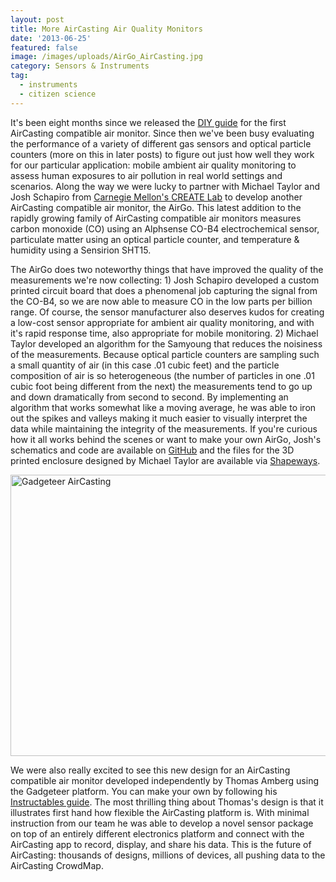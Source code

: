 ```yaml
---
layout: post
title: More AirCasting Air Quality Monitors
date: '2013-06-25'
featured: false
image: /images/uploads/AirGo_AirCasting.jpg
category: Sensors & Instruments
tag:
  - instruments
  - citizen science
---
```

<p>It's been eight months since we released the <a href="http://www.habitatmap.org/habitatmap_docs/HowToBuildAnAirCastingAirMonitor.pdf" target="_blank">DIY guide</a> for the first AirCasting compatible air monitor. Since then we've been busy evaluating the performance of a variety of different gas sensors and optical particle counters (more on this in later posts) to figure out just how well they work for our particular application: mobile ambient air quality monitoring to assess human exposures to air pollution in real world settings and scenarios. Along the way we were lucky to partner with Michael Taylor and Josh Schapiro from <a href="http://www.google.com/url?sa=t&amp;rct=j&amp;q=&amp;esrc=s&amp;source=web&amp;cd=1&amp;cad=rja&amp;ved=0CC0QFjAA&amp;url=http%3A%2F%2Fwww.cmucreatelab.org%2F&amp;ei=1wjKUY6bJeKh0AH_0IHAAg&amp;usg=AFQjCNGoOrl8q_AKwbgtNtGh-rDP2bA9ug&amp;sig2=GxnCO-NFkIDxgpMgjwsK6w&amp;bvm=bv.48293060,d.dmQ" target="_blank">Carnegie Mellon's CREATE Lab</a> to develop another AirCasting compatible air monitor, the AirGo. This latest addition to the rapidly growing family of AirCasting compatible air monitors measures carbon monoxide (CO) using an Alphsense CO-B4 electrochemical sensor, particulate matter using an optical particle counter, and temperature &amp; humidity using a Sensirion SHT15.</p>
<p>The AirGo does two noteworthy things that have improved the quality of the measurements we're now collecting: 1) Josh Schapiro developed a custom printed circuit board that does a phenomenal job capturing the signal from the CO-B4, so we are now able to measure CO in the low parts per billion range. Of course, the sensor manufacturer also deserves kudos for creating a low-cost sensor appropriate for ambient air quality monitoring, and with it's rapid response time, also appropriate for mobile monitoring. 2) Michael Taylor developed an algorithm for the Samyoung that reduces the noisiness of the measurements. Because optical particle counters are sampling such a small quantity of air (in this case .01 cubic feet) and the particle composition of air is so heterogeneous (the number of particles in one .01 cubic foot being different from the next) the measurements tend to go up and down dramatically from second to second. By implementing an algorithm that works somewhat like a moving average, he was able to iron out the spikes and valleys making it much easier to visually interpret the data while maintaining the integrity of the measurements. If you're curious how it all works behind the scenes or want to make your own AirGo, Josh's schematics and code are available on <a href="https://github.com/JSchapiro/AirGo" target="_blank">GitHub</a> and the files for the 3D printed enclosure designed by Michael Taylor are available via <a href="http://www.shapeways.com/shops/FarcicalFlywheel" target="_blank">Shapeways</a>.</p>
<p><a href="http://www.instructables.com/id/Laser-cut-AirCasting-Sensor/?ALLSTEPS" target="_blank"><img style="text-decoration: underline;" title="Gadgeteer AirCasting" src="{{ site.baseurl }}/assets/Gadgeteer_AirCasting.jpg" alt="Gadgeteer AirCasting" width="600" height="450" /></a></p>
<p>We were also really excited to see this new design for an AirCasting compatible air monitor developed independently by Thomas Amberg using the Gadgeteer platform. You can make your own by following his <a href="http://www.instructables.com/id/Laser-cut-AirCasting-Sensor/?ALLSTEPS" target="_blank">Instructables guide</a>. The most thrilling thing about Thomas's design is that it illustrates first hand how flexible the AirCasting platform is. With minimal instruction from our team he was able to develop a novel sensor package on top of an entirely different electronics platform and connect with the AirCasting app to record, display, and share his data. This is the future of AirCasting: thousands of designs, millions of devices, all pushing data to the AirCasting CrowdMap.</p>
